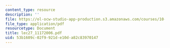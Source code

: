 ```yaml
---
content_type: resource
description: ''
file: https://ol-ocw-studio-app-production.s3.amazonaws.com/courses/10-569-synthesis-of-polymers-fall-2006/53b1609c02f9921de10da82c83970147_lec27_11172006.pdf
file_type: application/pdf
resourcetype: Document
title: lec27_11172006.pdf
uid: 53b1609c-02f9-921d-e10d-a82c83970147
---
```

